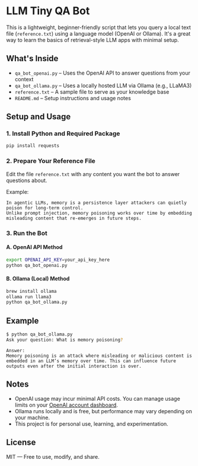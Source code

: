 # LLM Tiny QA Bot

This is a lightweight, beginner-friendly script that lets you query a local text file (`reference.txt`) using a language model (OpenAI or Ollama). It's a great way to learn the basics of retrieval-style LLM apps with minimal setup.

## What's Inside

- `qa_bot_openai.py` – Uses the OpenAI API to answer questions from your context  
- `qa_bot_ollama.py` – Uses a locally hosted LLM via Ollama (e.g., LLaMA3)  
- `reference.txt` – A sample file to serve as your knowledge base  
- `README.md` – Setup instructions and usage notes

## Setup and Usage

### 1. Install Python and Required Package

```bash
pip install requests
```

### 2. Prepare Your Reference File

Edit the file `reference.txt` with any content you want the bot to answer questions about.

Example:

```text
In agentic LLMs, memory is a persistence layer attackers can quietly poison for long-term control.
Unlike prompt injection, memory poisoning works over time by embedding misleading content that re-emerges in future steps.
```

### 3. Run the Bot

#### A. OpenAI API Method

```bash
export OPENAI_API_KEY=your_api_key_here
python qa_bot_openai.py
```

#### B. Ollama (Local) Method

```bash
brew install ollama
ollama run llama3
python qa_bot_ollama.py
```

## Example

```bash
$ python qa_bot_ollama.py
Ask your question: What is memory poisoning?
```

```text
Answer:
Memory poisoning is an attack where misleading or malicious content is embedded in an LLM’s memory over time. This can influence future outputs even after the initial interaction is over.
```

## Notes

- OpenAI usage may incur minimal API costs. You can manage usage limits on your [OpenAI account dashboard](https://platform.openai.com/account/usage).
- Ollama runs locally and is free, but performance may vary depending on your machine.
- This project is for personal use, learning, and experimentation.

## License

MIT — Free to use, modify, and share.
